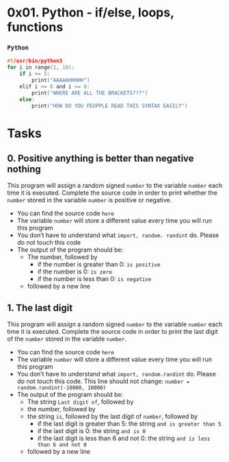 # 0x01. Python - if/else, loops, functions
### `Python`

```c
#!/usr/bin/python3
for i in range(1, 10):
    if i <= 5:
        print("AAAAAHHHHH")
    elif i >= 6 and i <= 8:
        print("WHERE ARE ALL THE BRACKETS???")
    else:
        print("HOW DO YOU PEOPPLE READ THIS SYNTAX EASILY")
```

# Tasks
## 0. Positive anything is better than negative nothing
This program will assign a random signed `number` to the variable `number` each time it is executed. Complete the source code in order to print whether the `number` stored in the variable `number` is positive or negative.

- You can find the source code `here`
- The variable `number` will store a different value every time you will run this program
- You don’t have to understand what `import, random. randint` do. Please do not touch this code
- The output of the program should be:
    - The number, followed by
        - if the number is greater than 0: `is positive`
        - if the number is 0: `is zero`
        - if the number is less than 0: `is negative`
    - followed by a new line

## 1. The last digit
This program will assign a random signed `number` to the variable `number` each time it is executed. Complete the source code in order to print the last digit of the `number` stored in the variable `number`.

- You can find the source code `here`
- The variable `number` will store a different value every time you will run this program
- You don’t have to understand what `import, random.randint` do. Please do not touch this code. This line should not change: `number = random.randint(-10000, 10000)`
- The output of the program should be:
    - The string `Last digit of`, followed by
    - the number, followed by
    - the string `is`, followed by the last digit of `number`, followed by
        - if the last digit is greater than 5: the string `and is greater than 5`
        - if the last digit is 0: the string `and is 0`
        - if the last digit is less than 6 and not 0: the string `and is less than 6 and not 0`
    - followed by a new line
